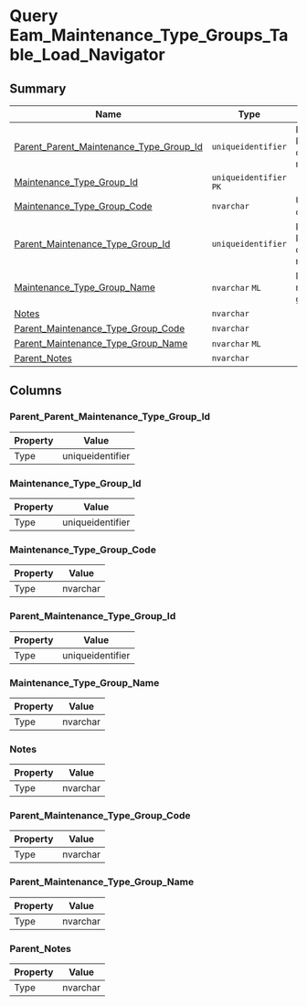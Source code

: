 # Query Eam_Maintenance_Type_Groups_Table_Load_Navigator


## Summary

| Name | Type | Description |
| - | - | --- |
|[Parent_Parent_Maintenance_Type_Group_Id](#parent_parent_maintenance_type_group_id)|`uniqueidentifier` |Parent group. NULL denotes a root group.|
|[Maintenance_Type_Group_Id](#maintenance_type_group_id)|`uniqueidentifier` `PK`||
|[Maintenance_Type_Group_Code](#maintenance_type_group_code)|`nvarchar` |Unique code of the group.|
|[Parent_Maintenance_Type_Group_Id](#parent_maintenance_type_group_id)|`uniqueidentifier` |Parent group. NULL denotes a root group.|
|[Maintenance_Type_Group_Name](#maintenance_type_group_name)|`nvarchar` `ML`|Multilanguage name of the group.|
|[Notes](#notes)|`nvarchar` ||
|[Parent_Maintenance_Type_Group_Code](#parent_maintenance_type_group_code)|`nvarchar` ||
|[Parent_Maintenance_Type_Group_Name](#parent_maintenance_type_group_name)|`nvarchar` `ML`||
|[Parent_Notes](#parent_notes)|`nvarchar` ||

## Columns

### Parent_Parent_Maintenance_Type_Group_Id

| Property | Value |
| - | - |
|Type|uniqueidentifier|

### Maintenance_Type_Group_Id

| Property | Value |
| - | - |
|Type|uniqueidentifier|

### Maintenance_Type_Group_Code

| Property | Value |
| - | - |
|Type|nvarchar|

### Parent_Maintenance_Type_Group_Id

| Property | Value |
| - | - |
|Type|uniqueidentifier|

### Maintenance_Type_Group_Name

| Property | Value |
| - | - |
|Type|nvarchar|

### Notes

| Property | Value |
| - | - |
|Type|nvarchar|

### Parent_Maintenance_Type_Group_Code

| Property | Value |
| - | - |
|Type|nvarchar|

### Parent_Maintenance_Type_Group_Name

| Property | Value |
| - | - |
|Type|nvarchar|

### Parent_Notes

| Property | Value |
| - | - |
|Type|nvarchar|


